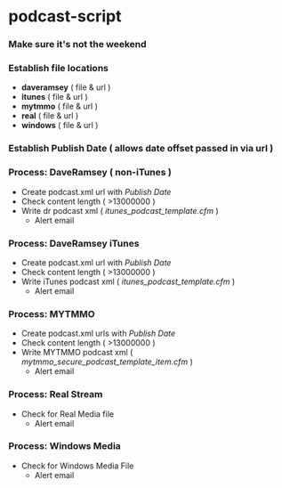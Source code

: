 # podcast-script

### Make sure it's not the weekend
### Establish file locations
* __daveramsey__ ( file & url )
* __itunes__ ( file & url )
* __mytmmo__ ( file & url )
* __real__ ( file & url )
* __windows__ ( file & url )

### Establish Publish Date ( allows date offset passed in via url )

### Process: DaveRamsey ( non-iTunes )
* Create podcast.xml url with _Publish Date_
* Check content length ( >13000000 )
* Write dr podcast xml ( *itunes_podcast_template.cfm* )
  * Alert email

### Process: DaveRamsey iTunes
* Create podcast.xml url with _Publish Date_
* Check content length ( >13000000 )
* Write iTunes podcast xml ( *itunes_podcast_template.cfm* )
  * Alert email

### Process: MYTMMO
* Create podcast.xml urls with _Publish Date_
* Check content length ( >13000000 )
* Write MYTMMO podcast xml ( *mytmmo_secure_podcast_template_item.cfm* )
  * Alert email

### Process: Real Stream
* Check for Real Media file
  * Alert email

### Process: Windows Media
* Check for Windows Media File
  * Alert email 
